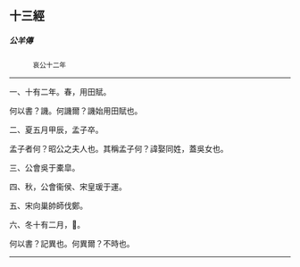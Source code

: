 

## 十三經

##### 公羊傳
　　　`哀公十二年`

* * *

一、十有二年。春，用田賦。

何以書？譏。何譏爾？譏始用田賦也。

二、夏五月甲辰，孟子卒。

孟子者何？昭公之夫人也。其稱孟子何？諱娶同姓，蓋吳女也。

三、公會吳于橐皐。

四、秋，公會衞侯、宋皇瑗于運。

五、宋向巢帥師伐鄭。

六、冬十有二月，𧑄。

何以書？記異也。何異爾？不時也。

* * *

